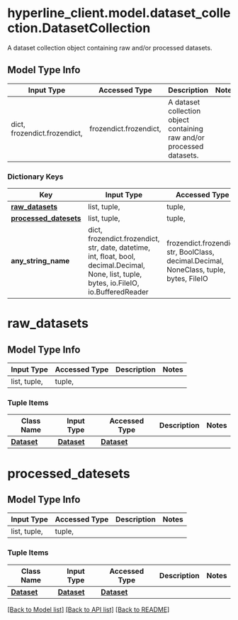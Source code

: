 # hyperline_client.model.dataset_collection.DatasetCollection

A dataset collection object containing raw and/or processed datasets.

## Model Type Info
Input Type | Accessed Type | Description | Notes
------------ | ------------- | ------------- | -------------
dict, frozendict.frozendict,  | frozendict.frozendict,  | A dataset collection object containing raw and/or processed datasets. | 

### Dictionary Keys
Key | Input Type | Accessed Type | Description | Notes
------------ | ------------- | ------------- | ------------- | -------------
**[raw_datasets](#raw_datasets)** | list, tuple,  | tuple,  |  | [optional] 
**[processed_datesets](#processed_datesets)** | list, tuple,  | tuple,  |  | [optional] 
**any_string_name** | dict, frozendict.frozendict, str, date, datetime, int, float, bool, decimal.Decimal, None, list, tuple, bytes, io.FileIO, io.BufferedReader | frozendict.frozendict, str, BoolClass, decimal.Decimal, NoneClass, tuple, bytes, FileIO | any string name can be used but the value must be the correct type | [optional]

# raw_datasets

## Model Type Info
Input Type | Accessed Type | Description | Notes
------------ | ------------- | ------------- | -------------
list, tuple,  | tuple,  |  | 

### Tuple Items
Class Name | Input Type | Accessed Type | Description | Notes
------------- | ------------- | ------------- | ------------- | -------------
[**Dataset**](Dataset.md) | [**Dataset**](Dataset.md) | [**Dataset**](Dataset.md) |  | 

# processed_datesets

## Model Type Info
Input Type | Accessed Type | Description | Notes
------------ | ------------- | ------------- | -------------
list, tuple,  | tuple,  |  | 

### Tuple Items
Class Name | Input Type | Accessed Type | Description | Notes
------------- | ------------- | ------------- | ------------- | -------------
[**Dataset**](Dataset.md) | [**Dataset**](Dataset.md) | [**Dataset**](Dataset.md) |  | 

[[Back to Model list]](../../README.md#documentation-for-models) [[Back to API list]](../../README.md#documentation-for-api-endpoints) [[Back to README]](../../README.md)

